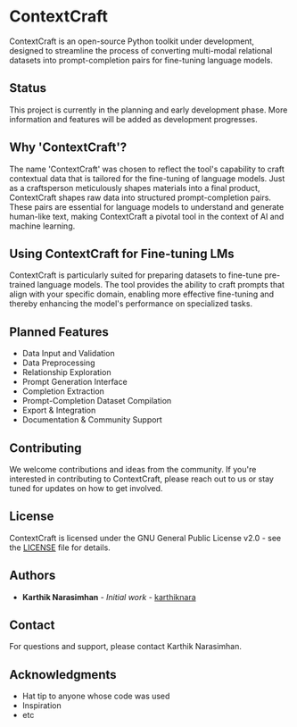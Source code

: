 # ContextCraft

ContextCraft is an open-source Python toolkit under development, designed to streamline the process of converting multi-modal relational datasets into prompt-completion pairs for fine-tuning language models.

## Status

This project is currently in the planning and early development phase. More information and features will be added as development progresses.

## Why 'ContextCraft'?

The name 'ContextCraft' was chosen to reflect the tool's capability to craft contextual data that is tailored for the fine-tuning of language models. Just as a craftsperson meticulously shapes materials into a final product, ContextCraft shapes raw data into structured prompt-completion pairs. These pairs are essential for language models to understand and generate human-like text, making ContextCraft a pivotal tool in the context of AI and machine learning.

## Using ContextCraft for Fine-tuning LMs

ContextCraft is particularly suited for preparing datasets to fine-tune pre-trained language models. The tool provides the ability to craft prompts that align with your specific domain, enabling more effective fine-tuning and thereby enhancing the model's performance on specialized tasks.

## Planned Features

- Data Input and Validation
- Data Preprocessing
- Relationship Exploration
- Prompt Generation Interface
- Completion Extraction
- Prompt-Completion Dataset Compilation
- Export & Integration
- Documentation & Community Support

## Contributing

We welcome contributions and ideas from the community. If you're interested in contributing to ContextCraft, please reach out to us or stay tuned for updates on how to get involved.

## License

ContextCraft is licensed under the GNU General Public License v2.0 - see the [LICENSE](LICENSE) file for details.

## Authors

- **Karthik Narasimhan** - *Initial work* - [karthiknara](https://github.com/karthiknara)

## Contact

For questions and support, please contact Karthik Narasimhan.

## Acknowledgments

- Hat tip to anyone whose code was used
- Inspiration
- etc
